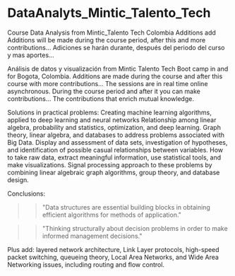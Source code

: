 # DataAnalyts_Mintic_Talento_Tech
Course Data Analysis from Mintic_Talento Tech Colombia
Additions add Additions will be made during the course period, after this and more contributions...
Adiciones se harán durante, después del periodo del curso y mas aportes...



Análisis de datos y visualización from Mintic Talento Tech Boot camp in and for Bogota, Colombia.
Additions are made during the course and after this course with more contributions...
The sessions are in real time online asynchronous. During the course period and after it you can make contributions...
The contributions that enrich mutual knowledge.

Solutions in practical problems:
Creating machine learning algorithms, applied to deep learning and neural networks
Relationship among linear algebra, probability and statistics, optimization, and deep learning. 
Graph theory, linear algebra, and databases to address problems associated with Big Data.
Display and assessment of data sets, investigation of hypotheses, and identification of possible casual relationships between variables. 
How to take raw data, extract meaningful information, use statistical tools, and make visualizations.
Signal processing approach to these problems by combining linear algebraic graph algorithms, group theory, and database design. 

Conclusions:
>>"Data structures are essential building blocks in obtaining efficient algorithms for methods of application."

>>"Thinking structurally about decision problems in order to make informed management decisions."

Plus add: 
layered network architecture, Link Layer protocols, high-speed packet switching, queueing theory, 
Local Area Networks, and Wide Area Networking issues, including routing and flow control.
